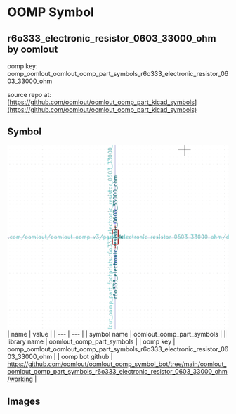 # OOMP Symbol  
## r6o333_electronic_resistor_0603_33000_ohm  by oomlout  
  
oomp key: oomp_oomlout_oomlout_oomp_part_symbols_r6o333_electronic_resistor_0603_33000_ohm  
  
source repo at: [https://github.com/oomlout/oomlout_oomp_part_kicad_symbols](https://github.com/oomlout/oomlout_oomp_part_kicad_symbols)  
## Symbol  
  
[![working.png](working_600.png)](working.png)  
| name | value | 
| --- | --- | 
| symbol name | oomlout_oomp_part_symbols | 
| library name | oomlout_oomp_part_symbols | 
| oomp key | oomp_oomlout_oomlout_oomp_part_symbols_r6o333_electronic_resistor_0603_33000_ohm | 
| oomp bot github | https://github.com/oomlout/oomlout_oomp_symbol_bot/tree/main/oomlout_oomlout_oomp_part_symbols_r6o333_electronic_resistor_0603_33000_ohm/working | 
## Images  
